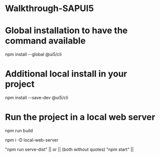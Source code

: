 # Walkthrough-SAPUI5

# Global installation to have the command available
npm install --global @ui5/cli
 
# Additional local install in your project
npm install --save-dev @ui5/cli

# Run the project in a local web server
npm run build

npm i -D local-web-server

"npm run serve-dist"  || 
       or             || (both without quotes)
   "npm start"        ||

